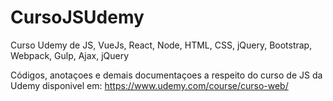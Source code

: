 # CursoJSUdemy
Curso Udemy de JS, VueJs, React, Node, HTML, CSS, jQuery, Bootstrap, Webpack, Gulp, Ajax, jQuery

Códigos, anotaçoes e demais documentaçoes a respeito do curso de JS da Udemy disponivel em: https://www.udemy.com/course/curso-web/
